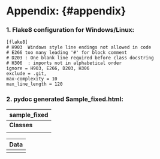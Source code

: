 # Appendix: {#appendix}

### 1.  Flake8 configuration for Windows/Linux:

```
[flake8]
# H903  Windows style line endings not allowed in code
# E266 too many leading '#' for block comment
# D203 : One blank line required before class docstring
# H306  : imports not in alphabetical order
ignore = H903, E266, D203, H306
exclude = .git,
max-complexity = 10
max_line_length = 120

```



### 2.  pydoc generated Sample_fixed.html:

| **sample_fixed** |
| --- |
|   **Classes** |
|        |

|   **Data** |
| --- |
|        |   | **a** = &lt;sample_fixed.AddTen object&gt; **c** = 20 |
